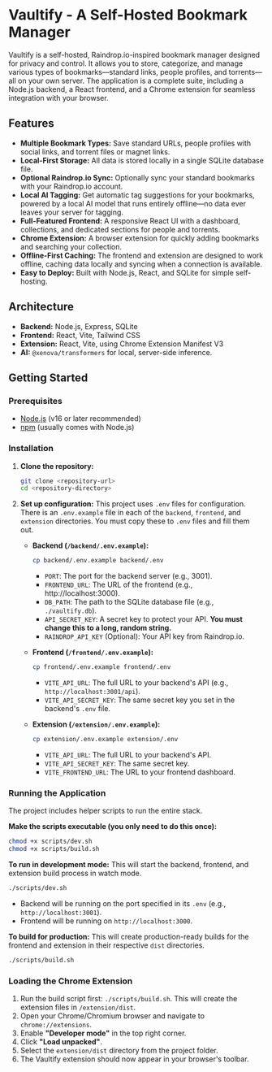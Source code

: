 # Vaultify - A Self-Hosted Bookmark Manager

Vaultify is a self-hosted, Raindrop.io-inspired bookmark manager designed for privacy and control. It allows you to store, categorize, and manage various types of bookmarks—standard links, people profiles, and torrents—all on your own server. The application is a complete suite, including a Node.js backend, a React frontend, and a Chrome extension for seamless integration with your browser.

## Features

- **Multiple Bookmark Types:** Save standard URLs, people profiles with social links, and torrent files or magnet links.
- **Local-First Storage:** All data is stored locally in a single SQLite database file.
- **Optional Raindrop.io Sync:** Optionally sync your standard bookmarks with your Raindrop.io account.
- **Local AI Tagging:** Get automatic tag suggestions for your bookmarks, powered by a local AI model that runs entirely offline—no data ever leaves your server for tagging.
- **Full-Featured Frontend:** A responsive React UI with a dashboard, collections, and dedicated sections for people and torrents.
- **Chrome Extension:** A browser extension for quickly adding bookmarks and searching your collection.
- **Offline-First Caching:** The frontend and extension are designed to work offline, caching data locally and syncing when a connection is available.
- **Easy to Deploy:** Built with Node.js, React, and SQLite for simple self-hosting.

## Architecture

- **Backend:** Node.js, Express, SQLite
- **Frontend:** React, Vite, Tailwind CSS
- **Extension:** React, Vite, using Chrome Extension Manifest V3
- **AI:** `@xenova/transformers` for local, server-side inference.

## Getting Started

### Prerequisites

- [Node.js](https://nodejs.org/) (v16 or later recommended)
- [npm](https://www.npmjs.com/) (usually comes with Node.js)

### Installation

1.  **Clone the repository:**
    ```bash
    git clone <repository-url>
    cd <repository-directory>
    ```

2.  **Set up configuration:**
    This project uses `.env` files for configuration. There is an `.env.example` file in each of the `backend`, `frontend`, and `extension` directories. You must copy these to `.env` files and fill them out.

    -   **Backend (`/backend/.env.example`):**
        ```bash
        cp backend/.env.example backend/.env
        ```
        - `PORT`: The port for the backend server (e.g., 3001).
        - `FRONTEND_URL`: The URL of the frontend (e.g., http://localhost:3000).
        - `DB_PATH`: The path to the SQLite database file (e.g., `./vaultify.db`).
        - `API_SECRET_KEY`: A secret key to protect your API. **You must change this to a long, random string.**
        - `RAINDROP_API_KEY` (Optional): Your API key from Raindrop.io.

    -   **Frontend (`/frontend/.env.example`):**
        ```bash
        cp frontend/.env.example frontend/.env
        ```
        - `VITE_API_URL`: The full URL to your backend's API (e.g., `http://localhost:3001/api`).
        - `VITE_API_SECRET_KEY`: The same secret key you set in the backend's `.env` file.

    -   **Extension (`/extension/.env.example`):**
        ```bash
        cp extension/.env.example extension/.env
        ```
        - `VITE_API_URL`: The full URL to your backend's API.
        - `VITE_API_SECRET_KEY`: The same secret key.
        - `VITE_FRONTEND_URL`: The URL to your frontend dashboard.

### Running the Application

The project includes helper scripts to run the entire stack.

**Make the scripts executable (you only need to do this once):**
```bash
chmod +x scripts/dev.sh
chmod +x scripts/build.sh
```

**To run in development mode:**
This will start the backend, frontend, and extension build process in watch mode.
```bash
./scripts/dev.sh
```
- Backend will be running on the port specified in its `.env` (e.g., `http://localhost:3001`).
- Frontend will be running on `http://localhost:3000`.

**To build for production:**
This will create production-ready builds for the frontend and extension in their respective `dist` directories.
```bash
./scripts/build.sh
```

### Loading the Chrome Extension

1.  Run the build script first: `./scripts/build.sh`. This will create the extension files in `/extension/dist`.
2.  Open your Chrome/Chromium browser and navigate to `chrome://extensions`.
3.  Enable **"Developer mode"** in the top right corner.
4.  Click **"Load unpacked"**.
5.  Select the `extension/dist` directory from the project folder.
6.  The Vaultify extension should now appear in your browser's toolbar.